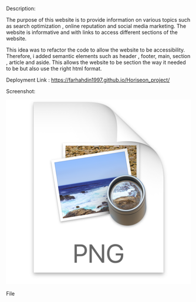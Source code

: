 
Description:

The purpose of this website is to provide information on various topics such as search optimization  , online reputation and social media marketing. The website is informative and with links to access different sections of the website.

This idea was to refactor the code to allow the website to be accessibility. Therefore, i added semantic elements such as header , footer, main, section , article and aside. This allows the website to be section the way it needed to be but also use the right html format. 

Deployment Link :  https://farhahdin1997.github.io/Horiseon_project/

Screenshot:

![](2021-12-10-21-26-46.png)

File
